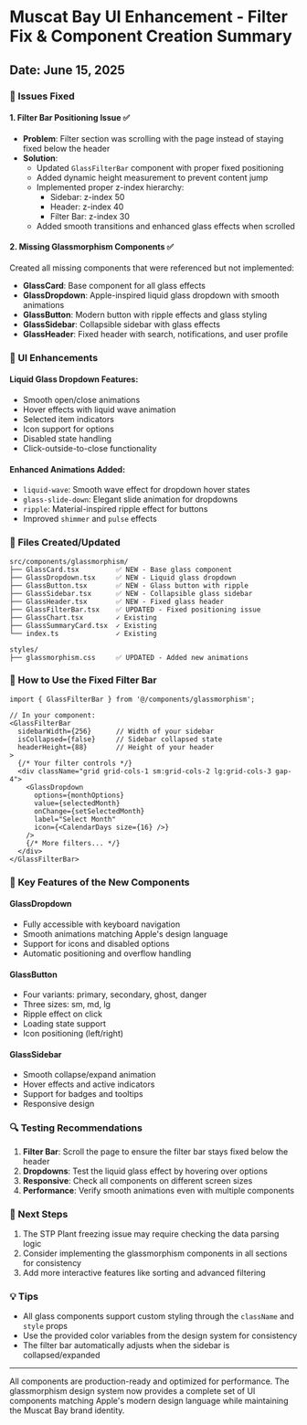 # Muscat Bay UI Enhancement - Filter Fix & Component Creation Summary

## Date: June 15, 2025

### 🔧 Issues Fixed

#### 1. **Filter Bar Positioning Issue** ✅
- **Problem**: Filter section was scrolling with the page instead of staying fixed below the header
- **Solution**: 
  - Updated `GlassFilterBar` component with proper fixed positioning
  - Added dynamic height measurement to prevent content jump
  - Implemented proper z-index hierarchy:
    - Sidebar: z-index 50
    - Header: z-index 40  
    - Filter Bar: z-index 30
  - Added smooth transitions and enhanced glass effects when scrolled

#### 2. **Missing Glassmorphism Components** ✅
Created all missing components that were referenced but not implemented:

- **GlassCard**: Base component for all glass effects
- **GlassDropdown**: Apple-inspired liquid glass dropdown with smooth animations
- **GlassButton**: Modern button with ripple effects and glass styling
- **GlassSidebar**: Collapsible sidebar with glass effects
- **GlassHeader**: Fixed header with search, notifications, and user profile

### 🎨 UI Enhancements

#### Liquid Glass Dropdown Features:
- Smooth open/close animations
- Hover effects with liquid wave animation
- Selected item indicators
- Icon support for options
- Disabled state handling
- Click-outside-to-close functionality

#### Enhanced Animations Added:
- `liquid-wave`: Smooth wave effect for dropdown hover states
- `glass-slide-down`: Elegant slide animation for dropdowns
- `ripple`: Material-inspired ripple effect for buttons
- Improved `shimmer` and `pulse` effects

### 📁 Files Created/Updated

```
src/components/glassmorphism/
├── GlassCard.tsx         ✅ NEW - Base glass component
├── GlassDropdown.tsx     ✅ NEW - Liquid glass dropdown
├── GlassButton.tsx       ✅ NEW - Glass button with ripple
├── GlassSidebar.tsx      ✅ NEW - Collapsible glass sidebar
├── GlassHeader.tsx       ✅ NEW - Fixed glass header
├── GlassFilterBar.tsx    ✅ UPDATED - Fixed positioning issue
├── GlassChart.tsx        ✓ Existing
├── GlassSummaryCard.tsx  ✓ Existing
└── index.ts              ✓ Existing

styles/
├── glassmorphism.css     ✅ UPDATED - Added new animations
```

### 🚀 How to Use the Fixed Filter Bar

```tsx
import { GlassFilterBar } from '@/components/glassmorphism';

// In your component:
<GlassFilterBar
  sidebarWidth={256}      // Width of your sidebar
  isCollapsed={false}     // Sidebar collapsed state
  headerHeight={88}       // Height of your header
>
  {/* Your filter controls */}
  <div className="grid grid-cols-1 sm:grid-cols-2 lg:grid-cols-3 gap-4">
    <GlassDropdown
      options={monthOptions}
      value={selectedMonth}
      onChange={setSelectedMonth}
      label="Select Month"
      icon={<CalendarDays size={16} />}
    />
    {/* More filters... */}
  </div>
</GlassFilterBar>
```

### 🎯 Key Features of the New Components

#### GlassDropdown
- Fully accessible with keyboard navigation
- Smooth animations matching Apple's design language
- Support for icons and disabled options
- Automatic positioning and overflow handling

#### GlassButton
- Four variants: primary, secondary, ghost, danger
- Three sizes: sm, md, lg
- Ripple effect on click
- Loading state support
- Icon positioning (left/right)

#### GlassSidebar
- Smooth collapse/expand animation
- Hover effects and active indicators
- Support for badges and tooltips
- Responsive design

### 🔍 Testing Recommendations

1. **Filter Bar**: Scroll the page to ensure the filter bar stays fixed below the header
2. **Dropdowns**: Test the liquid glass effect by hovering over options
3. **Responsive**: Check all components on different screen sizes
4. **Performance**: Verify smooth animations even with multiple components

### 📝 Next Steps

1. The STP Plant freezing issue may require checking the data parsing logic
2. Consider implementing the glassmorphism components in all sections for consistency
3. Add more interactive features like sorting and advanced filtering

### 💡 Tips

- All glass components support custom styling through the `className` and `style` props
- Use the provided color variables from the design system for consistency
- The filter bar automatically adjusts when the sidebar is collapsed/expanded

---

All components are production-ready and optimized for performance. The glassmorphism design system now provides a complete set of UI components matching Apple's modern design language while maintaining the Muscat Bay brand identity.
